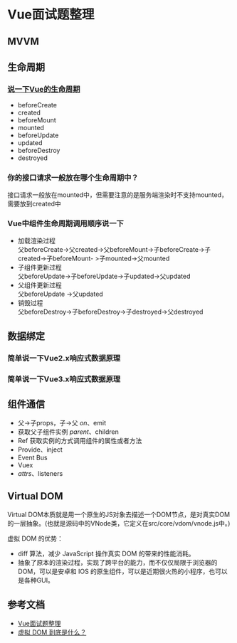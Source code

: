 # Vue面试题整理

## MVVM

## 生命周期
### [说一下Vue的生命周期](https://juejin.im/post/5e649e3e5188252c06113021#heading-5)
- beforeCreate
- created
- beforeMount
- mounted
- beforeUpdate
- updated
- beforeDestroy
- destroyed

### 你的接口请求一般放在哪个生命周期中？
接口请求一般放在mounted中，但需要注意的是服务端渲染时不支持mounted，需要放到created中

### Vue中组件生命周期调用顺序说一下
- 加载渲染过程  
父beforeCreate->父created->父beforeMount->子beforeCreate->子created->子beforeMount- >子mounted->父mounted
- 子组件更新过程  
父beforeUpdate->子beforeUpdate->子updated->父updated
- 父组件更新过程  
父beforeUpdate ->父updated
- 销毁过程  
父beforeDestroy->子beforeDestroy->子destroyed->父destroyed

## 数据绑定
### 简单说一下Vue2.x响应式数据原理

### 简单说一下Vue3.x响应式数据原理

## 组件通信
- 父->子props，子->父 $on、$emit
- 获取父子组件实例 $parent、$children
- Ref 获取实例的方式调用组件的属性或者方法
- Provide、inject
- Event Bus
- Vuex
- $attrs、$listeners

## Virtual DOM
Virtual DOM本质就是用一个原生的JS对象去描述一个DOM节点，是对真实DOM的一层抽象。(也就是源码中的VNode类，它定义在src/core/vdom/vnode.js中。)  

虚拟 DOM 的优势：
- diff 算法，减少 JavaScript 操作真实 DOM 的带来的性能消耗。
- 抽象了原本的渲染过程，实现了跨平台的能力，而不仅仅局限于浏览器的 DOM，可以是安卓和 IOS 的原生组件，可以是近期很火热的小程序，也可以是各种GUI。

## 参考文档
- [Vue面试题整理](https://juejin.im/post/5e649e3e5188252c06113021)
- [虚拟 DOM 到底是什么？](https://mp.weixin.qq.com/s/oAlVmZ4Hbt2VhOwFEkNEhw)
